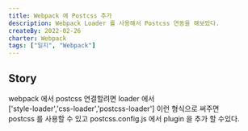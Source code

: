 ```yaml
---
title: Webpack 에 Postcss 추가
description: Webpack Loader 를 사용해서 Postcss 연동을 해보았다.
createBy: 2022-02-26
charter: Webpack
tags: ["일지", "Webpack"]
---
```


## Story

webpack 에서 postcss 연결할려면 loader 에서  
['style-loader','css-loader','postcss-loader'] 이런 형식으로 써주면  
postcss 를 사용할 수 있고 postcss.config.js 에서 plugin 을 추가 할 수있다.

